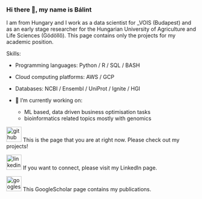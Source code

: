 ### Hi there 👋, my name is Bálint
I am from Hungary and I work as a data scientist for _VOIS (Budapest) and as an early stage researcher for the Hungarian University of Agriculture and Life Sciences (Gödöllő). This page contains only the projects for my academic position.

Skills:
- Programming languages: Python / R / SQL / BASH
- Cloud computing platforms: AWS / GCP
- Databases: NCBI / Ensembl / UniProt / Ignite / HGI


- 🔭 I’m currently working on:
  - ML based, data driven business optimisation tasks
  - bioinformatics related topics mostly with genomics


[<img src='https://cdn.jsdelivr.net/npm/simple-icons@3.0.1/icons/github.svg' alt='github' height='40'>](https://github.com/balintbiro)  This is the page that you are at right now. Please check out my projects!

[<img src='https://cdn.jsdelivr.net/npm/simple-icons@3.0.1/icons/linkedin.svg' alt='linkedin' height='40'>](https://www.linkedin.com/in/biró-bálint-923b25168//)  If you want to connect, please visit my LinkedIn page. 

[<img src='https://cdn.jsdelivr.net/npm/simple-icons@3.0.1/icons/googlescholar.svg' alt='googlescholar' height='40'>](https://scholar.google.com/citations?user=fHAcXy8AAAAJ&hl=hu&oi=ao)  This GoogleScholar page contains my publications.
